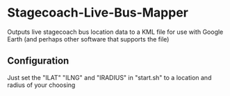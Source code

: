 # Stagecoach-Live-Bus-Mapper
Outputs live stagecoach bus location data to a KML file for use with Google Earth (and perhaps other software that supports the file)

## Configuration ##
Just set the "ILAT" "ILNG" and "IRADIUS" in "start.sh" to a location and radius of your choosing
